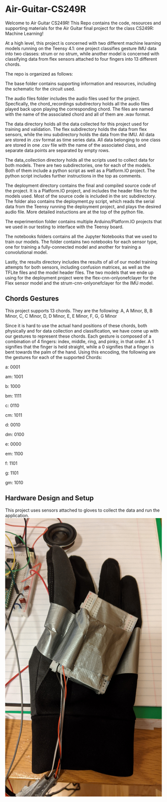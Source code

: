 # Air-Guitar-CS249R

Welcome to Air Guitar CS249R! This Repo contains the code, resources and supporting 
materials for the Air Guitar final project for the class CS249R: Machine Learning!

At a high level, this project is concerned with two different machine learning models 
running on the Teensy 4.1: one project classifies gesture IMU data into two classes:
strum or no strum, while another model is concerned with classifying data from 
flex sensors attached to four fingers into 13 different chords.


The repo is organized as follows:

The base folder contains supporting information and resources, including the schematic for the
circuit used. 

The audio files folder includes the audio files used for the project. Specfically, the chord_recordings
subdirectory holds all the audio files played back upon playing the corresponding chord. The files 
are named with the name of the associated chord and all of them are .wav format.

The data directory holds all the data collected for this project used for training and validation.
The flex subdirectory holds the data from flex sensors, while the imu subdirectory holds the data
from the IMU. All data are stored in .csv format as time series data. All data belonging to one class
are stored in one .csv file with the name of the associated class, and separate data points are separated
by empty rows.

The data_collection directory holds all the scripts used to collect data for both models. There are two 
subdirectories, one for each of the models. Both of them include a python script as well as a Platform.IO
project. The python script includes further instructions in the top as comments.

The deployment directory contains the final and compiled source code of the project. It is a Platform.IO
project, and includes the header files for the models used. Most of the source code is included in the 
src subdirectory. The folder also contains the deployment.py script, which reads the serial data from the
Teensy running the deployment project, and plays the desired audio file. More detailed instuctions are at the
top of the python file.

The experimention folder contains multiple Arduino/Platform.IO projects that we used in our testing to interface
with the Teensy board.

The notebooks folders contains all the Jupyter Notebooks that we used to train our models. The folder contains
two notebooks for each sensor type, one for training a fully-connected model and another for training a convolutional
model.

Lastly, the results directory includes the results of all of our model training attempts for both sensors, including 
confusion matrices, as well as the TFLite files and the model header files. The two models that we ende up using 
for the deployment project were the flex-cnn-onlyonefclayer for the Flex sensor model and the strum-cnn-onlyonefclayer
for the IMU model.



## Chords Gestures

This project supports 13 chords. They are the following: A, A Minor, B, B Minor, C, C Minor, D, D Minor, E, E Minor, F, G, G Minor

Since it is hard to use the actual hand positions of these chords, both physically and for data collection and classification, we 
have come up with our gestures to represent these chords. Each gesture is composed of a combination of 4 fingers: index, middle, ring, 
and pinky, in that order. A 1 signifies that the finger is held straight, while a 0 signifies that a finger is bent towards the palm of the hand.
Using this encoding, the following are the gestures for each of the supported Chords:

a: 0001

am: 1001

b: 1000

bm: 1111

c: 0110

cm: 1011

d: 0010

dm: 0100

e: 0000

em: 1100

f: 1101

g: 1101

gm: 1010

## Hardware Design and Setup

This project uses sensors attached to gloves to collect the data and run the application. 
![alt text](https://github.com/RobJMal/Air-Guitar-CS249R/blob/main/imu_glove.jpg?raw=true)
